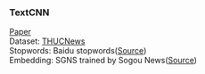 ### TextCNN
[Paper](https://arxiv.org/pdf/1408.5882.pdf)  
Dataset: [THUCNews](http://thuctc.thunlp.org/message)  
Stopwords: Baidu stopwords([Source](https://github.com/Pirate-Xing/stopwords))  
Embedding: SGNS trained by Sogou News([Source](https://github.com/Embedding/Chinese-Word-Vectors))  



